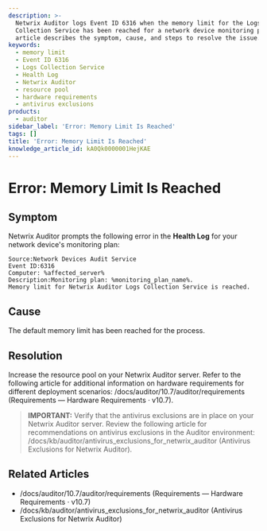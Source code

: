 ```yaml
---
description: >-
  Netwrix Auditor logs Event ID 6316 when the memory limit for the Logs
  Collection Service has been reached for a network device monitoring plan. This
  article describes the symptom, cause, and steps to resolve the issue.
keywords:
  - memory limit
  - Event ID 6316
  - Logs Collection Service
  - Health Log
  - Netwrix Auditor
  - resource pool
  - hardware requirements
  - antivirus exclusions
products:
  - auditor
sidebar_label: 'Error: Memory Limit Is Reached'
tags: []
title: 'Error: Memory Limit Is Reached'
knowledge_article_id: kA0Qk0000001HejKAE
---
```


# Error: Memory Limit Is Reached

## Symptom

Netwrix Auditor prompts the following error in the **Health Log** for your network device's monitoring plan:

```text
Source:Network Devices Audit Service
Event ID:6316
Computer: %affected_server%
Description:Monitoring plan: %monitoring_plan_name%.
Memory limit for Netwrix Auditor Logs Collection Service is reached.
```

## Cause

The default memory limit has been reached for the process.

## Resolution

Increase the resource pool on your Netwrix Auditor server. Refer to the following article for additional information on hardware requirements for different deployment scenarios: /docs/auditor/10.7/auditor/requirements (Requirements — Hardware Requirements · v10.7).

> **IMPORTANT:** Verify that the antivirus exclusions are in place on your Netwrix Auditor server. Review the following article for recommendations on antivirus exclusions in the Auditor environment: /docs/kb/auditor/antivirus_exclusions_for_netwrix_auditor (Antivirus Exclusions for Netwrix Auditor).

## Related Articles

- /docs/auditor/10.7/auditor/requirements (Requirements — Hardware Requirements · v10.7)
- /docs/kb/auditor/antivirus_exclusions_for_netwrix_auditor (Antivirus Exclusions for Netwrix Auditor)
